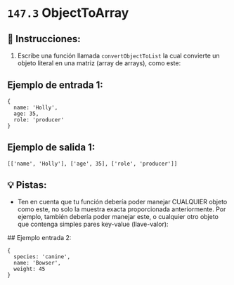 # `147.3` ObjectToArray

## 📝 Instrucciones:

1. Escribe una función llamada `convertObjectToList` la cual convierte un objeto literal en una matriz (array de arrays), como este: 

## Ejemplo de entrada 1:

```Js
{
  name: 'Holly',
  age: 35,
  role: 'producer'
}
```

## Ejemplo de salida 1:

```Js
[['name', 'Holly'], ['age', 35], ['role', 'producer']]
```

## 💡 Pistas:

+ Ten en cuenta que tu función debería poder manejar CUALQUIER objeto como este, no solo la muestra exacta proporcionada anteriormente.
Por ejemplo, también debería poder manejar este, o cualquier otro objeto que contenga simples pares key-value (llave-valor):

## Ejemplo entrada 2:

```Js
{
  species: 'canine',
  name: 'Bowser',
  weight: 45
}
```
